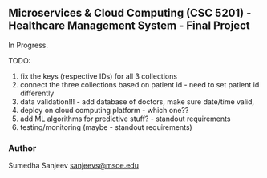 ## Microservices & Cloud Computing (CSC 5201) - Healthcare Management System - Final Project

In Progress.

TODO:
1. fix the keys (respective IDs) for all 3 collections
2. connect the three collections based on patient id - need to set patient id differently
3. data validation!!! - add database of doctors, make sure date/time valid, 
4. deploy on cloud computing platform - which one??
5. add ML algorithms for predictive stuff? - standout requirements
6. testing/monitoring (maybe - standout requirements)

### Author
Sumedha Sanjeev
sanjeevs@msoe.edu
